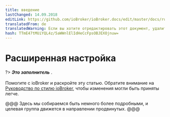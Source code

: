 ```yaml
---
title: введение
lastChanged: 14.09.2018
editLink: https://github.com/ioBroker/ioBroker.docs/edit/master/docs/ru/config/README.md
translatedFrom: de
translatedWarning: Если вы хотите отредактировать этот документ, удалите поле «translationFrom», в противном случае этот документ будет снова автоматически переведен
hash: TTmE47tMUiYQL4z/5aWWnlElIdHeCcFpsOBJEXOjnuw=
---
```

# Расширенная настройка
?> ***Это заполнитель*** . <br><br> Помогите с ioBroker и раскройте эту статью. Обратите внимание на [Руководство по стилю ioBroker](community/styleguidedoc), чтобы изменения могли быть приняты легче.

@@@ Здесь мы собираемся быть немного более подробными, и целевая группа движется в направлении продвинутых.
@@@